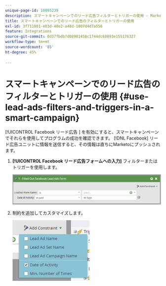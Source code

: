 ```yaml
---
unique-page-id: 10095239
description: スマートキャンペーンでのリード広告フィルターとトリガーの使用 - Marketo ドキュメント - 製品ドキュメント
title: スマートキャンペーンでのリード広告のフィルターとトリガーの使用
exl-id: 3f711801-e03d-48e2-a48d-1007d4d7a556
feature: Integrations
source-git-commit: 0d37fbdb7d08901458c1744dc68893e155176327
workflow-type: tm+mt
source-wordcount: '85'
ht-degree: 45%

---
```


# スマートキャンペーンでのリード広告のフィルターとトリガーの使用 {#use-lead-ads-filters-and-triggers-in-a-smart-campaign}

[!UICONTROL Facebook リード広告 ] を有効にすると、スマートキャンペーンでそれらを使用してプログラムの成功を確認できます。 [!DNL Facebook] リード広告ユニットに情報を送信すると、その情報は直ちにMarketoにプッシュされます。

1. **[!UICONTROL Facebook リード広告フォームへの入力]** フィルターまたはトリガーを使用します。

   ![](assets/image2016-8-5-11-3a18-3a31.png)

1. 制約を追加してカスタマイズします。

   ![](assets/image2016-8-5-11-3a19-3a27.png)
